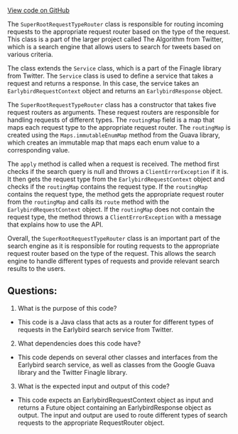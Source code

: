 [View code on GitHub](https://github.com/misbahsy/the-algorithm/src/java/com/twitter/search/earlybird_root/SuperRootRequestTypeRouter.java)

The `SuperRootRequestTypeRouter` class is responsible for routing incoming requests to the appropriate request router based on the type of the request. This class is a part of the larger project called The Algorithm from Twitter, which is a search engine that allows users to search for tweets based on various criteria.

The class extends the `Service` class, which is a part of the Finagle library from Twitter. The `Service` class is used to define a service that takes a request and returns a response. In this case, the service takes an `EarlybirdRequestContext` object and returns an `EarlybirdResponse` object.

The `SuperRootRequestTypeRouter` class has a constructor that takes five request routers as arguments. These request routers are responsible for handling requests of different types. The `routingMap` field is a map that maps each request type to the appropriate request router. The `routingMap` is created using the `Maps.immutableEnumMap` method from the Guava library, which creates an immutable map that maps each enum value to a corresponding value.

The `apply` method is called when a request is received. The method first checks if the search query is null and throws a `ClientErrorException` if it is. It then gets the request type from the `EarlybirdRequestContext` object and checks if the `routingMap` contains the request type. If the `routingMap` contains the request type, the method gets the appropriate request router from the `routingMap` and calls its `route` method with the `EarlybirdRequestContext` object. If the `routingMap` does not contain the request type, the method throws a `ClientErrorException` with a message that explains how to use the API.

Overall, the `SuperRootRequestTypeRouter` class is an important part of the search engine as it is responsible for routing requests to the appropriate request router based on the type of the request. This allows the search engine to handle different types of requests and provide relevant search results to the users.
## Questions: 
 1. What is the purpose of this code?
- This code is a Java class that acts as a router for different types of requests in the Earlybird search service from Twitter.

2. What dependencies does this code have?
- This code depends on several other classes and interfaces from the Earlybird search service, as well as classes from the Google Guava library and the Twitter Finagle library.

3. What is the expected input and output of this code?
- This code expects an EarlybirdRequestContext object as input and returns a Future object containing an EarlybirdResponse object as output. The input and output are used to route different types of search requests to the appropriate RequestRouter object.